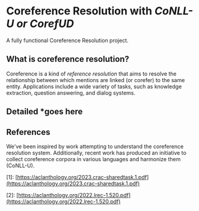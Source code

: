 # Coreference Resolution with *CoNLL-U or CorefUD*
A fully functional Coreference Resolution project.
## What is coreference resolution?
Coreference is a kind of *reference resolution* that aims to resolve the relationship between which mentions are linked (or corefer) to the same entity. Applications include a wide variety of tasks, such as knowledge extraction, question answering, and dialog systems.
## Detailed *goes here
## References
We've been inspired by work attempting to understand the coreference resolution system. Additionally, recent work has produced an initiative to collect coreference corpora in various languages and harmonize them (CoNLL-U).

[1]\: [https://aclanthology.org/2023.crac-sharedtask.1.pdf](https://aclanthology.org/2023.crac-sharedtask.1.pdf)

[2]\: [https://aclanthology.org/2022.lrec-1.520.pdf](https://aclanthology.org/2022.lrec-1.520.pdf)




